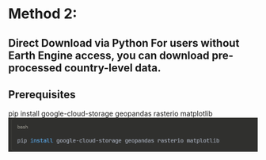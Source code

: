 # Method 2:
Direct Download via Python
For users without Earth Engine access, you can download pre-processed country-level data.
---
## Prerequisites
pip install google-cloud-storage geopandas rasterio matplotlib
![alt text](image.png)